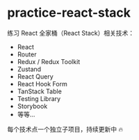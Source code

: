 # practice-react-stack

练习 React 全家桶（React Stack）相关技术：
- React
- Router
- Redux / Redux Toolkit
- Zustand
- React Query
- React Hook Form
- TanStack Table
- Testing Library
- Storybook
- 等等...

每个技术点一个独立子项目，持续更新中 🔥